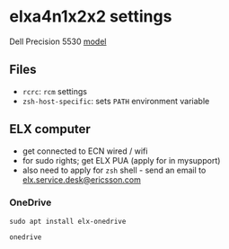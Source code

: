 # elxa4n1x2x2 settings

Dell Precision 5530 [model](https://www.dell.com/en-us/work/shop/cty/pdp/spd/precision-15-5530-laptop/xctop5530hwus)

## Files

- `rcrc`: `rcm` settings
- `zsh-host-specific`: sets `PATH` environment variable

## ELX computer

- get connected to ECN wired / wifi
- for sudo rights; get ELX PUA (apply for in mysupport)
- also need to apply for `zsh` shell - send an email to <elx.service.desk@ericsson.com>

### OneDrive

```
sudo apt install elx-onedrive

onedrive
```

